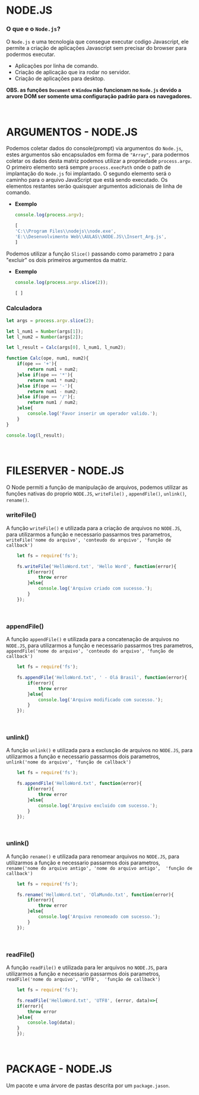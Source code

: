 # NODE.JS

### O que e o `Node.js`?

O `Node.js` e uma tecnologia que consegue executar codigo Javascript, ele permite a criação de aplicações Javascript sem precisar do browser para podermos executar.

* Aplicações por linha de comando.
* Criação de aplicação que ira rodar no servidor.
* Criação de aplicações para desktop.

**OBS. as funções `Document` e `Window` não funcionam no `Node.js` devido a arvore DOM ser somente uma configuração padrão para os navegadores.**

<br>
 
# ARGUMENTOS - NODE.JS

Podemos coletar dados do console(prompt) via argumentos do `Node.js`, estes argumentos são encapsulados em forma de `"Array"`, para podermos coletar os dados desta matriz podemos utilizar a propriedade `process.argv`. O primeiro elemento será sempre `process.execPath` onde o path de implantação do `Node.js` foi implantado. O segundo elemento será o caminho para o arquivo JavaScript que está sendo executado. Os elementos restantes serão quaisquer argumentos adicionais de linha de comando.

* **Exemplo**
    ```js    
    console.log(process.argv);
    
    [
    'C:\\Program Files\\nodejs\\node.exe',
    'E:\\Desenvolvimento Web\\AULAS\\NODE.JS\\Insert_Arg.js',
    ]
    ```

Podemos utilizar a função `Slice()` passando como parametro `2` para "excluir" os dois primeiros argumentos da matriz.

* **Exemplo**
    ```js    
    console.log(process.argv.slice(2));
    
    [ ]
    ```

### Calculadora

```js
let args = process.argv.slice(2);

let l_num1 = Number(args[1]);
let l_num2 = Number(args[2]);

let l_result = Calc(args[0], l_num1, l_num2);

function Calc(ope, num1, num2){
    if(ope == '+'){
        return num1 + num2;
    }else if(ope == '*'){
        return num1 * num2;
    }else if(ope == '-'){
        return num1 - num2;
    }else if(ope == '/'){;
        return num1 / num2;
    }else{
        console.log('Favor inserir um operador valido.');
    }    
}   

console.log(l_result);
```
<br>

# FILESERVER - NODE.JS

O Node permiti a função de manipulação de arquivos, podemos utilizar as funções nativas do proprio `NODE.JS`, `writeFile()` , `appendFile()`, `unlink()`, `rename()`.

### writeFile()

A função `writeFile()` e utilizada para a criação de arquivos no `NODE.JS`, para utilizarmos a função e necessario passarmos tres parametros, `writeFile('nome do arquivo', 'conteudo do arquivo', 'função de callback')`

```js
    let fs = require('fs');

    fs.writeFile('HelloWord.txt', 'Hello Word', function(error){
        if(error){
            throw error
        }else{
            console.log('Arquivo criado com sucesso.');
        }
    });
```

<br>

### appendFile()

A função `appendFile()` e utilizada para a concatenação de arquivos no `NODE.JS`, para utilizarmos a função e necessario passarmos tres parametros, `appendFile('nome do arquivo', 'conteudo do arquivo', 'função de callback')`

```js
    let fs = require('fs');

    fs.appendFile('HelloWord.txt', ' - Olá Brasil', function(error){
        if(error){
            throw error
        }else{
            console.log('Arquivo modificado com sucesso.');
        }
    });
```

<br>

### unlink()

A função `unlink()` e utilizada para a exclusção de arquivos no `NODE.JS`, para utilizarmos a função e necessario passarmos dois parametros, `unlink('nome do arquivo', 'função de callback')`

```js
    let fs = require('fs');

    fs.appendFile('HelloWord.txt', function(error){
        if(error){
            throw error
        }else{
            console.log('Arquivo excluido com sucesso.');
        }
    });
```
<br>

### unlink()

A função `rename()` e utilizada para renomear arquivos no `NODE.JS`, para utilizarmos a função e necessario passarmos dois parametros, `rename('nome do arquivo antigo', 'nome do arquivo antigo',  'função de callback')`

```js
    let fs = require('fs');

    fs.rename('HelloWord.txt', 'OlaMundo.txt', function(error){
        if(error){
            throw error
        }else{
            console.log('Arquivo renomeado com sucesso.');
        }
    });
```

<br>

### readFile()

A função `readFile()` e utilizada para ler arquivos no `NODE.JS`, para utilizarmos a função e necessario passarmos dois parametros, `readFile('nome do arquivo', 'UTF8',  'função de callback')`

```js
    let fs = require('fs');

    fs.readFile('HelloWord.txt', 'UTF8', (error, data)=>{
    if(error){
        throw error
    }else{
        console.log(data);
    }
    });
```

<br>

# PACKAGE - NODE.JS

Um pacote e uma árvore de pastas descrita por um `package.jason`.

```

```

# 





